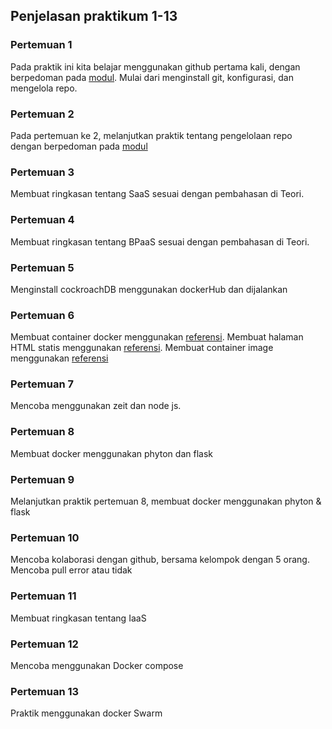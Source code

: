 ## Penjelasan praktikum 1-13

### Pertemuan 1
Pada praktik ini kita belajar menggunakan github pertama kali, dengan berpedoman pada [modul](https://github.com/stmik-akakom/rtfm). Mulai dari menginstall git, konfigurasi, dan mengelola repo.

### Pertemuan 2
Pada pertemuan ke 2, melanjutkan praktik tentang pengelolaan repo dengan berpedoman pada [modul](https://github.com/stmik-akakom/rtfm)

### Pertemuan 3
Membuat ringkasan tentang SaaS sesuai dengan pembahasan di Teori.

### Pertemuan 4
Membuat ringkasan tentang BPaaS sesuai dengan pembahasan di Teori.

### Pertemuan 5
Menginstall cockroachDB menggunakan dockerHub dan dijalankan

### Pertemuan 6
Membuat container docker menggunakan [referensi](https://www.katacoda.com/courses/docker/deploying-first-container). Membuat halaman HTML statis menggunakan [referensi](https://www.katacoda.com/courses/docker/create-nginx-static-web-server). Membuat container image menggunakan [referensi](https://www.katacoda.com/courses/docker/2)

### Pertemuan 7
Mencoba menggunakan zeit dan node js.

### Pertemuan 8
Membuat docker menggunakan phyton dan flask

### Pertemuan 9
Melanjutkan praktik pertemuan 8, membuat docker menggunakan phyton & flask

### Pertemuan 10
Mencoba kolaborasi dengan github, bersama kelompok dengan 5 orang. Mencoba pull error atau tidak

### Pertemuan 11
Membuat ringkasan tentang IaaS

### Pertemuan 12
Mencoba menggunakan Docker compose

### Pertemuan 13
Praktik menggunakan docker Swarm